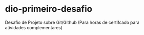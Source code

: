 # dio-primeiro-desafio
Desafio de Projeto sobre Git/Github  (Para horas de certifcado para atividades complementares)
